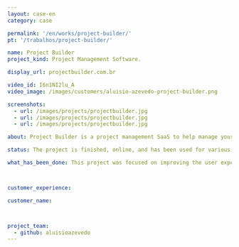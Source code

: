 ```yaml
---
layout: case-en
category: case

permalink: '/en/works/project-builder/'
pt: '/trabalhos/project-builder/'

name: Project Builder
project_kind: Project Management Software.

display_url: projectbuilder.com.br

video_id: I6n1NI2lu_A
video_image: /images/customers/aluisio-azevedo-project-builder.png

screenshots:
  - url: /images/projects/projectbuilder.jpg
  - url: /images/projects/projectbuilder.jpg
  - url: /images/projects/projectbuilder.jpg

about: Project Builder is a project management SaaS to help manage your projects following PMI’s best practices. Manage tasks and deadlines between teams and collaborate in real time.

status: The project is finished, online, and has been used for various companies.

what_has_been_done: This project was focused on improving the user experience and modernize the software interface.



customer_experience:

customer_name:



project_team:
  - github: aluisioazevedo
---
```

